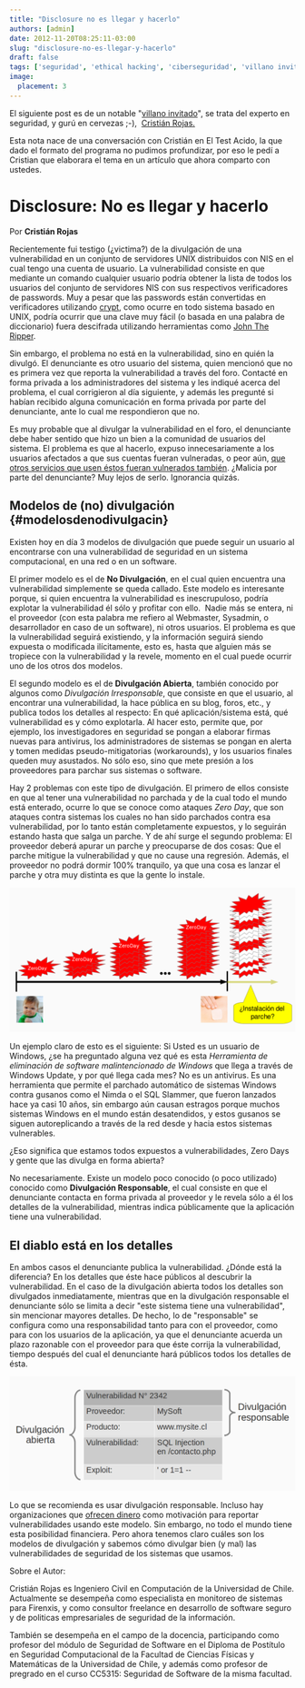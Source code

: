 ```yaml
---
title: "Disclosure no es llegar y hacerlo"
authors: [admin]
date: 2012-11-20T08:25:11-03:00
slug: "disclosure-no-es-llegar-y-hacerlo"
draft: false
tags: ['seguridad', 'ethical hacking', 'ciberseguridad', 'villano invitado']
image:
  placement: 3
---
```


El siguiente post es de un notable "[villano invitado](/tags/villano-invitado/)", se
trata del experto en seguridad, y gurú en cervezas ;-),  
[Cristián Rojas.](http://injcristianrojas.github.com/about.html)

Esta nota nace de una conversación con Cristián en El Test Acido, la que
dado el formato del programa no pudimos profundizar, por eso le pedí a
Cristian que elaborara el tema en un artículo que ahora comparto con
ustedes.

Disclosure: No es llegar y hacerlo 
==================================

Por **Cristián Rojas**

Recientemente fui testigo (¿victima?) de la divulgación de una
vulnerabilidad en un conjunto de servidores UNIX distribuidos con NIS en
el cual tengo una cuenta de usuario. La vulnerabilidad consiste en que
mediante un comando cualquier usuario podría obtener la lista de todos
los usuarios del conjunto de servidores NIS con sus respectivos
verificadores de passwords. Muy a pesar que las passwords están
convertidas en verificadores utilizando
[crypt](http://unix.stackexchange.com/questions/8229/what-methods-are-used-to-encrypt-passwords-in-etc-passwd-and-etc-shadow),
como ocurre en todo sistema basado en UNIX, podría ocurrir que una clave
muy fácil (o basada en una palabra de diccionario) fuera descifrada
utilizando herramientas como [John The
Ripper](http://www.openwall.com/john/).

Sin embargo, el problema no está en la vulnerabilidad, sino en quién la
divulgó. El denunciante es otro usuario del sistema, quien mencionó que
no es primera vez que reporta la vulnerabilidad a través del foro.
Contacté en forma privada a los administradores del sistema y les
indiqué acerca del problema, el cual corrigieron al día siguiente, y
además les pregunté si habían recibido alguna comunicación en forma
privada por parte del denunciante, ante lo cual me respondieron que no.

Es muy probable que al divulgar la vulnerabilidad en el foro, el
denunciante debe haber sentido que hizo un bien a la comunidad de
usuarios del sistema. El problema es que al hacerlo, expuso
innecesariamente a los usuarios afectados a que sus cuentas fueran
vulneradas, o peor aún, [que otros servicios que usen éstos fueran
vulnerados
también](http://splm.blogspot.com/2011/11/guia-practica-para-el-manejo-de.html).
¿Malicia por parte del denunciante? Muy lejos de serlo. Ignorancia
quizás.

Modelos de (no) divulgación {#modelosdenodivulgacin}
---------------------------

Existen hoy en día 3 modelos de divulgación que puede seguir un usuario
al encontrarse con una vulnerabilidad de seguridad en un sistema
computacional, en una red o en un software.

El primer modelo es el de **No Divulgación**, en el cual quien encuentra
una vulnerabilidad simplemente se queda callado. Este modelo es
interesante porque, si quien encuentra la vulnerabilidad es
inescrupuloso, podría explotar la vulnerabilidad él sólo y profitar con
ello.  Nadie más se entera, ni el proveedor (con esta palabra me refiero
al Webmaster, Sysadmin, o desarrollador en caso de un software), ni
otros usuarios. El problema es que la vulnerabilidad seguirá existiendo,
y la información seguirá siendo expuesta o modificada ilícitamente, esto
es, hasta que alguien más se tropiece con la vulnerabilidad y la revele,
momento en el cual puede ocurrir uno de los otros dos modelos.

El segundo modelo es el de **Divulgación Abierta**, también conocido por
algunos como *Divulgación Irresponsable*, que consiste en que el
usuario, al encontrar una vulnerabilidad, la hace pública en su blog,
foros, etc., y publica todos los detalles al respecto: En qué
aplicación/sistema está, qué vulnerabilidad es y cómo explotarla. Al
hacer esto, permite que, por ejemplo, los investigadores en seguridad se
pongan a elaborar firmas nuevas para antivirus, los administradores de
sistemas se pongan en alerta y tomen medidas pseudo-mitigatorias
(workarounds), y los usuarios finales queden muy asustados. No sólo eso,
sino que mete presión a los proveedores para parchar sus sistemas o
software.

Hay 2 problemas con este tipo de divulgación. El primero de ellos
consiste en que al tener una vulnerabilidad no parchada y de la cual
todo el mundo está enterado, ocurre lo que se conoce como ataques *Zero
Day*, que son ataques contra sistemas los cuales no han sido parchados
contra esa vulnerabilidad, por lo tanto están completamente expuestos, y
lo seguirán estando hasta que salga un parche. Y de ahí surge el segundo
problema: El proveedor deberá apurar un parche y preocuparse de dos
cosas: Que el parche mitigue la vulnerabilidad y que no cause una
regresión. Además, el proveedor no podrá dormir 100% tranquilo, ya que
una cosa es lanzar el parche y otra muy distinta es que la gente lo
instale.

![](zeroDays.png)

Un ejemplo claro de esto es el siguiente: Si Usted es un usuario de
Windows, ¿se ha preguntado alguna vez
qué es esta *Herramienta de eliminación de software malintencionado de
Windows* que llega a través de Windows Update, y por qué llega cada mes?
No es un antivirus. Es una herramienta que permite el parchado
automático de sistemas Windows contra gusanos como el Nimda o el SQL
Slammer, que fueron lanzados hace ya casi 10 años, sin embargo aún
causan estragos porque muchos sistemas Windows en el mundo están
desatendidos, y estos gusanos se siguen autoreplicando a través de la
red desde y hacia estos sistemas vulnerables.

¿Eso significa que estamos todos expuestos a vulnerabilidades, Zero Days
y gente que las divulga en forma abierta?

No necesariamente. Existe un modelo poco conocido (o poco utilizado)
conocido como **Divulgación Responsable**, el cual consiste en que el
denunciante contacta en forma privada al proveedor y le revela sólo a él
los detalles de la vulnerabilidad, mientras indica públicamente que la
aplicación tiene una vulnerabilidad.

## El diablo está en los detalles 

En ambos casos el denunciante publica la vulnerabilidad. ¿Dónde está la
diferencia? En los detalles que éste hace públicos al descubrir la
vulnerabilidad. En el caso de la divulgación abierta todos los detalles
son divulgados inmediatamente, mientras que en la divulgación
responsable el denunciante sólo se limita a decir "este sistema tiene
una vulnerabilidad", sin mencionar mayores detalles. De hecho, lo de
"responsable" se configura como una responsabilidad tanto para con el
proveedor, como para con los usuarios de la aplicación, ya que el
denunciante acuerda un plazo razonable con el proveedor para que éste
corrija la vulnerabilidad, tiempo después del cual el denunciante hará
públicos todos los detalles de ésta.

![](detalles.png)

Lo que se recomienda es usar divulgación responsable. Incluso hay
organizaciones que [ofrecen dinero](https://www.google.com/about/appsecurity/reward-program/) como
motivación para reportar vulnerabilidades usando este modelo. Sin
embargo, no todo el mundo tiene esta posibilidad financiera. Pero ahora
tenemos claro cuáles son los modelos de divulgación y sabemos cómo
divulgar bien (y mal) las vulnerabilidades de seguridad de los sistemas
que usamos.

Sobre el Autor:

Cristián Rojas es Ingeniero Civil en Computación de la Universidad de
Chile. Actualmente se desempeña como especialista en monitoreo de
sistemas para Firenxis, y como consultor freelance en desarrollo de
software seguro y de politicas empresariales de seguridad de la
información.

También se desempeña en el campo de la docencia, participando como
profesor del módulo de Seguridad de Software en el Diploma de Postítulo
en Seguridad Computacional de la Facultad de Ciencias Físicas y
Matemáticas de la Universidad de Chile, y además como profesor de
pregrado en el curso CC5315: Seguridad de Software de la misma facultad.
